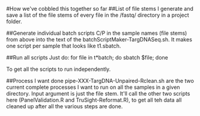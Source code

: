 #How we've cobbled this together so far
##List of file stems
I generate and save a list of the file stems of every file in the /fastq/ directory
in a project folder.  

##Generate individual batch scripts
C/P in the sample names (file stems) from above into the text of the
batchScriptMaker-TargDNASeq.sh.  It makes one script per sample that looks like
t1.sbatch.

##Run all scripts
Just do:
for file in t*batch; do sbatch $file; done

To get all the scripts to run independently.  

##Process I want done
pipe-XXX-TargDNA-Unpaired-Rclean.sh are the two current complete processes I want 
to run on all the samples in a given directory.  Input argument is just the file stem.
It'll call the other two scripts here (PanelValidation.R and TruSight-Reformat.R),
to get all teh data all cleaned up after all the various steps are done.

